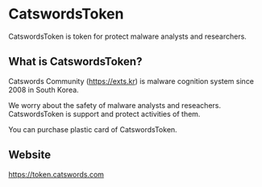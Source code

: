 # CatswordsToken
CatswordsToken is token for protect malware analysts and researchers. 

## What is CatswordsToken?
Catswords Community (https://exts.kr) is malware cognition system since 2008 in South Korea.

We worry about the safety of malware analysts and reseachers. CatswordsToken is support and protect activities of them.

You can purchase plastic card of CatswordsToken.

## Website
https://token.catswords.com
